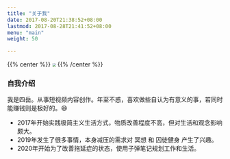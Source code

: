 ```yaml
---
title: "关于我"
date: 2017-08-20T21:38:52+08:00
lastmod: 2017-08-28T21:41:52+08:00
menu: "main"
weight: 50

---
```


{{% center %}}
<img src="https://cdn.jsdelivr.net/gh/yoxyue/oss@master/uPic/photo.JPG" style="zoom:50%;" />
{{% /center %}}

### 自我介绍

我是四岳。从事短视频内容创作。年至不惑，喜欢做些自认为有意义的事，若同时能赚钱则是极好的。😄


- 2017年开始实践极简主义生活方式，物质改善程度不高，但对生活和观念影响颇大。
- 2019年发生了很多事情，本身减压的需求对 冥想 和 囚徒健身 产生了兴趣。
- 2020年开始为了改善拖延症的状态，使用子弹笔记规划工作和生活。
